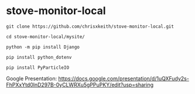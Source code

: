 # stove-monitor-local

`git clone https://github.com/chrisxkeith/stove-monitor-local.git`

`cd stove-monitor-local/mysite/`

`python -m pip install Django`

`pip install python_dotenv`

`pip install PyParticleIO`

Google Presentation: https://docs.google.com/presentation/d/1uQXFudy2s-FhPXxYtd0lnD297B-0yCLWRXu5gPPuPKY/edit?usp=sharing
